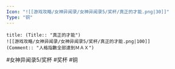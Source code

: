```yaml
---
Icon: "![[游戏攻略/女神异闻录/女神异闻录5/奖杯/真正的才能.png|30]]"
Type: "铜"
---
```

```ad-common-bronze-trophy
title: (Title:: "真正的才能")
![[游戏攻略/女神异闻录/女神异闻录5/奖杯/真正的才能.png|100]]
(Comment:: "人格指數全部達到ＭＡＸ")
```

#女神异闻录5/奖杯 #奖杯 #铜
